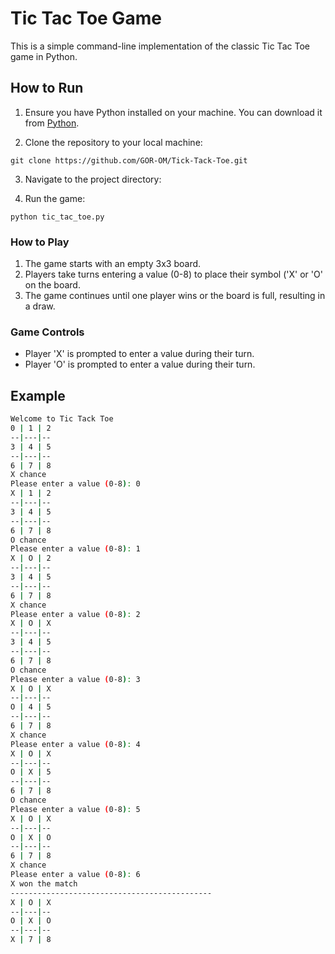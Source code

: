 
# Tic Tac Toe Game

This is a simple command-line implementation of the classic Tic Tac Toe game in Python.

## How to Run

1. Ensure you have Python installed on your machine. You can download it from [Python](https://www.python.org).

2. Clone the repository to your local machine:
``` 
git clone https://github.com/GOR-OM/Tick-Tack-Toe.git

```
3. Navigate to the project directory:

4. Run the game:
```
python tic_tac_toe.py

```

### How to Play

1. The game starts with an empty 3x3 board.
2. Players take turns entering a value (0-8) to place their symbol ('X' or 'O' on the board.
3. The game continues until one player wins or the board is full, resulting in a draw.

### Game Controls

- Player 'X' is prompted to enter a value during their turn.
- Player 'O' is prompted to enter a value during their turn.

## Example

``` bash 
Welcome to Tic Tack Toe
0 | 1 | 2
--|---|--
3 | 4 | 5
--|---|--
6 | 7 | 8
X chance
Please enter a value (0-8): 0
X | 1 | 2
--|---|--
3 | 4 | 5
--|---|--
6 | 7 | 8
O chance
Please enter a value (0-8): 1
X | O | 2
--|---|--
3 | 4 | 5
--|---|--
6 | 7 | 8
X chance
Please enter a value (0-8): 2
X | O | X
--|---|--
3 | 4 | 5
--|---|--
6 | 7 | 8
O chance
Please enter a value (0-8): 3
X | O | X
--|---|--
O | 4 | 5
--|---|--
6 | 7 | 8
X chance
Please enter a value (0-8): 4
X | O | X
--|---|--
O | X | 5
--|---|--
6 | 7 | 8
O chance
Please enter a value (0-8): 5
X | O | X
--|---|--
O | X | O
--|---|--
6 | 7 | 8
X chance
Please enter a value (0-8): 6
X won the match
---------------------------------------------
X | O | X
--|---|--
O | X | O
--|---|--
X | 7 | 8

```
